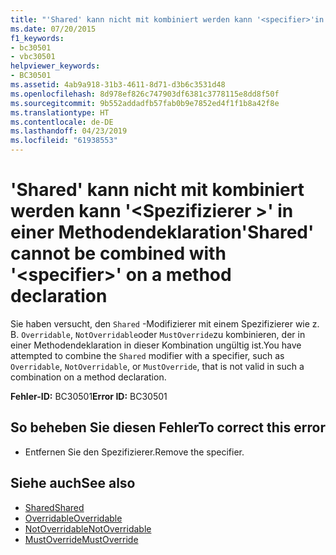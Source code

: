 ```yaml
---
title: "'Shared' kann nicht mit kombiniert werden kann '<specifier>'in einer Methodendeklaration"
ms.date: 07/20/2015
f1_keywords:
- bc30501
- vbc30501
helpviewer_keywords:
- BC30501
ms.assetid: 4ab9a918-31b3-4611-8d71-d3b6c3531d48
ms.openlocfilehash: 8d978ef826c747903df6381c3778115e8dd8f50f
ms.sourcegitcommit: 9b552addadfb57fab0b9e7852ed4f1f1b8a42f8e
ms.translationtype: HT
ms.contentlocale: de-DE
ms.lasthandoff: 04/23/2019
ms.locfileid: "61938553"
---
```

# <a name="shared-cannot-be-combined-with-specifier-on-a-method-declaration"></a><span data-ttu-id="b60d5-102">'Shared' kann nicht mit kombiniert werden kann '\<Spezifizierer >' in einer Methodendeklaration</span><span class="sxs-lookup"><span data-stu-id="b60d5-102">'Shared' cannot be combined with '\<specifier>' on a method declaration</span></span>
<span data-ttu-id="b60d5-103">Sie haben versucht, den `Shared` -Modifizierer mit einem Spezifizierer wie z. B. `Overridable`, `NotOverridable`oder `MustOverride`zu kombinieren, der in einer Methodendeklaration in dieser Kombination ungültig ist.</span><span class="sxs-lookup"><span data-stu-id="b60d5-103">You have attempted to combine the `Shared` modifier with a specifier, such as `Overridable`, `NotOverridable`, or `MustOverride`, that is not valid in such a combination on a method declaration.</span></span>  
  
 <span data-ttu-id="b60d5-104">**Fehler-ID:** BC30501</span><span class="sxs-lookup"><span data-stu-id="b60d5-104">**Error ID:** BC30501</span></span>  
  
## <a name="to-correct-this-error"></a><span data-ttu-id="b60d5-105">So beheben Sie diesen Fehler</span><span class="sxs-lookup"><span data-stu-id="b60d5-105">To correct this error</span></span>  
  
- <span data-ttu-id="b60d5-106">Entfernen Sie den Spezifizierer.</span><span class="sxs-lookup"><span data-stu-id="b60d5-106">Remove the specifier.</span></span>  
  
## <a name="see-also"></a><span data-ttu-id="b60d5-107">Siehe auch</span><span class="sxs-lookup"><span data-stu-id="b60d5-107">See also</span></span>

- [<span data-ttu-id="b60d5-108">Shared</span><span class="sxs-lookup"><span data-stu-id="b60d5-108">Shared</span></span>](../../visual-basic/language-reference/modifiers/shared.md)
- [<span data-ttu-id="b60d5-109">Overridable</span><span class="sxs-lookup"><span data-stu-id="b60d5-109">Overridable</span></span>](../../visual-basic/language-reference/modifiers/overridable.md)
- [<span data-ttu-id="b60d5-110">NotOverridable</span><span class="sxs-lookup"><span data-stu-id="b60d5-110">NotOverridable</span></span>](../../visual-basic/language-reference/modifiers/notoverridable.md)
- [<span data-ttu-id="b60d5-111">MustOverride</span><span class="sxs-lookup"><span data-stu-id="b60d5-111">MustOverride</span></span>](../../visual-basic/language-reference/modifiers/mustoverride.md)
